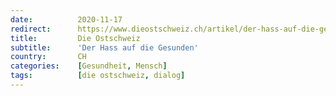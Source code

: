 ```yaml
---
date:          2020-11-17
redirect:      https://www.dieostschweiz.ch/artikel/der-hass-auf-die-gesunden-7ovyrrl
title:         Die Ostschweiz
subtitle:      'Der Hass auf die Gesunden'
country:       CH
categories:    [Gesundheit, Mensch]
tags:          [die ostschweiz, dialog]
---
```

